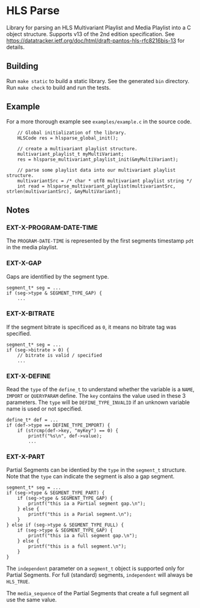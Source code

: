 # HLS Parse
Library for parsing an HLS Multivariant Playlist and Media Playlist into a C object structure.
Supports v13 of the 2nd edition specification.
See https://datatracker.ietf.org/doc/html/draft-pantos-hls-rfc8216bis-13 for details.

## Building
Run `make static` to build a static library. See the generated `bin` directory.
Run `make check` to build and run the tests.

## Example
For a more thorough example see `examples/example.c` in the source code.
```
    // Global initialization of the library.
    HLSCode res = hlsparse_global_init();

    // create a multivariant playlist structure.
    multivariant_playlist_t myMultiVariant;
    res = hlsparse_multivariant_playlist_init(&myMultiVariant);

    // parse some playlist data into our multivariant playlist structure.
    multivariantSrc = /* char * utf8 multivariant playlist string */
    int read = hlsparse_multivariant_playlist(multivariantSrc, strlen(multivariantSrc), &myMultiVariant);
```

## Notes
### EXT-X-PROGRAM-DATE-TIME
The `PROGRAM-DATE-TIME` is represented by the first segments timestamp `pdt` in the media playlist.

### EXT-X-GAP
Gaps are identified by the segment type.
```
segment_t* seg = ...
if (seg->type & SEGMENT_TYPE_GAP) {
    ...
```
### EXT-X-BITRATE
If the segment bitrate is specificed as `0`, it means no bitrate tag was specified.
```
segment_t* seg = ...
if (seg->bitrate > 0) {
    // bitrate is valid / specified
    ...
```

### EXT-X-DEFINE
Read the `type` of the `define_t` to understand whether the variable is a `NAME`, `IMPORT` or `QUERYPARAM` define. The `key` contains the value used in these 3 parameters. The `type` will be `DEFINE_TYPE_INVALID` if an unknown variable name is used or not specified.
```
define_t* def = ...
if (def->type == DEFINE_TYPE_IMPORT) {
    if (strcmp(def->key, "myKey") == 0) {
        printf("%s\n", def->value);
        ...
```

### EXT-X-PART
Partial Segments can be identied by the `type` in the `segment_t` structure.
Note that the `type` can indicate the segment is also a gap segment.
```
segment_t* seg = ...
if (seg->type & SEGMENT_TYPE_PART) {
    if (seg->type & SEGMENT_TYPE_GAP) {
        printf("this ia a Partial segment gap.\n");
    } else {
        printf("this is a Parial segment.\n");
    }
} else if (seg->type & SEGMENT_TYPE_FULL) {
    if (seg->type & SEGMENT_TYPE_GAP) {
        printf("this ia a full segment gap.\n");
    } else {
        printf("this is a full segment.\n");
    }
}
```
The `independent` parameter on a `segment_t` object is supported only for Partial Segments. For full (standard) segments, `independent` will always be `HLS_TRUE`.

The `media_sequence` of the Partial Segments that create a full segment all use the same value.
